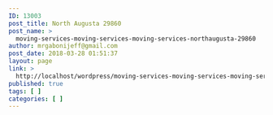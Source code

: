 ```yaml
---
ID: 13003
post_title: North Augusta 29860
post_name: >
  moving-services-moving-services-moving-services-northaugusta-29860
author: mrgabonijeff@gmail.com
post_date: 2018-03-28 01:51:37
layout: page
link: >
  http://localhost/wordpress/moving-services-moving-services-moving-services-northaugusta-29860/
published: true
tags: [ ]
categories: [ ]
---
```

